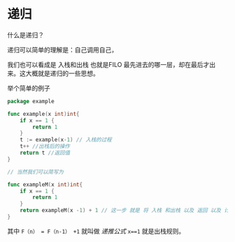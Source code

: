 # 递归

什么是递归？

递归可以简单的理解是：自己调用自己，

我们也可以看成是 入栈和出栈 也就是FILO 最先进去的哪一层，却在最后才出来。这大概就是递归的一些思想。

举个简单的例子

```go
package example

func example(x int)int{
	if x == 1 {
		return 1
	}
	t := example(x-1) // 入栈的过程
	t++ //出栈后的操作
	return t //返回值
}

// 当然我们可以简写为

func exampleM(x int)int{
	if x == 1 {
		return 1
	}
	return exampleM(x -1) + 1 // 这一步 就是 将 入栈 和出栈 以及 返回 以及 计算 （也就是 每个栈单位都进行+1的计算）合为一体
}

```

其中 `F（n） = F（n-1） +1` 就叫做 *递推公式* `x==1` 就是出栈规则。